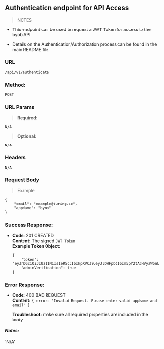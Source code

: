 ## Authentication endpoint for API Access

> NOTES

- This endpoint can be used to request a JWT Token for access to the byob API

- Details on the Authentication/Authorization process can be found in the main README file.

### **URL**

`/api/v1/authenticate`

### **Method:**
  
`POST`
  
### **URL Params**

> **Required:**

`N/A`

> **Optional:**

`N/A`

### **Headers**

`N/A`

### **Request Body**

> Example

```
{
	"email": "example@turing.io",
	"appName": "byob"
}
```

### **Success Response:**
  * **Code:** 201 CREATED <br />
    **Content:** The signed `JWT Token`<br />
    **Example Token Object:**
    ```
    {
        "token": "eyJhbGciOiJIUzI1NiIsIeR5cCI6IkpXVCJ9.eyJlbWFpbCI6Im5pY2tAdHVyaW5nLmlvcCIsImFwcE5hbWUiOiJieW9iIiwiYWRtaW4iOmZIbHNlLCJpYXQiOjE1MDgwNDQ0MzMsImV4cCP6MTUwODIxNzIzM30.813d0w87z2x4EZUNdEbUcamDysHxM0bI31cm239algI",
        "adminVerification": true
    }
    ```
 
### **Error Response:**
  * **Code:** 400 BAD REQUEST <br />
    **Content:** `{ error: 'Invalid Request. Please enter valid appName and email' }`
    
    **Troubleshoot:** make sure all required properties are included in the body.

#### **_Notes:_**

`N/A'
